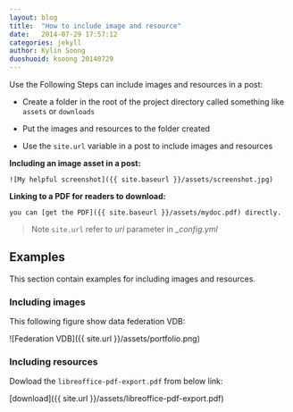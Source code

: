 ```yaml
---
layout: blog
title:  "How to include image and resource"
date:   2014-07-29 17:57:12
categories: jekyll
author: Kylin Soong
duoshuoid: ksoong 20140729
---
```


Use the Following Steps can include images and resources in a post:

* Create a folder in the root of the project directory called something like `assets` or `downloads`

* Put the images and resources to the folder created

* Use the `site.url` variable in a post to include images and resources

**Including an image asset in a post:**

~~~
![My helpful screenshot]({{ site.baseurl }}/assets/screenshot.jpg)
~~~

**Linking to a PDF for readers to download:**

~~~
you can [get the PDF]({{ site.baseurl }}/assets/mydoc.pdf) directly.
~~~

> Note `site.url` refer to *url* parameter in *_config.yml*

## Examples

This section contain examples for including images and resources.

### Including images

This following figure show data federation VDB:

![Federation VDB]({{ site.url }}/assets/portfolio.png)

### Including resources

Dowload the `libreoffice-pdf-export.pdf` from below link:

[download]({{ site.url }}/assets/libreoffice-pdf-export.pdf)
